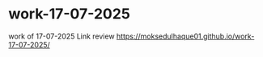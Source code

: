 # work-17-07-2025
work of 17-07-2025
Link review
https://moksedulhaque01.github.io/work-17-07-2025/
